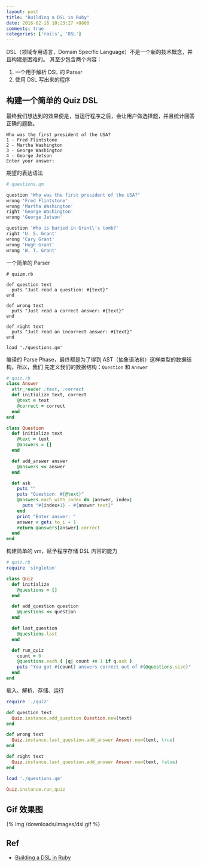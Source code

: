 ```yaml
---
layout: post
title: "Building a DSL in Ruby"
date: 2016-02-16 10:23:27 +0800
comments: true
categories: ['rails', 'DSL']
---
```


DSL（领域专用语言，Domain Specific Language）不是一个新的技术概念，并且构建是困难的。
其至少包含两个内容：

1. 一个用于解析 DSL 的 Parser
2. 使用 DSL 写出来的程序

## 构建一个简单的 Quiz DSL

最终我们想达到的效果便是，当运行程序之后，会让用户做选择题，并且统计回答正确的题数。

```
Who was the first president of the USA?
1 - Fred Flintstone
2 - Martha Washington
3 - George Washington
4 - George Jetson
Enter your answer:
```

期望的表达语法

```ruby
# questions.qm

question "Who was the first president of the USA?"
wrong 'Fred Flintstone'
wrong 'Martha Washington'
right 'George Washington'
wrong 'George Jetson'

question 'Who is buried in Grant\'s tomb?'
right 'U. S. Grant'
wrong 'Cary Grant'
wrong 'Hugh Grant'
wrong 'W. T. Grant'
```

一个简单的 Parser

```
# quizm.rb

def question text
  puts "Just read a question: #{text}"
end

def wrong text
  puts "Just read a correct answer: #{text}"
end

def right text
  puts "Just read an incorrect answer: #{text}"
end

load './questions.qm'
```

编译的 Parse Phase，最终都是为了得到 AST（抽象语法树）这样类型的数据结构，所以，我们
先定义我们的数据结构：`Question` 和 `Answer`

``` ruby
# quiz.rb
class Answer
  attr_reader :text, :correct
  def initialize text, correct
    @text = text
    @correct = correct
  end
end

class Question
  def initialize text
    @text = text
    @answers = []
  end

  def add_answer answer
    @answers << answer
  end

  def ask
    puts ""
    puts "Question: #{@text}"
    @answers.each_with_index do |answer, index|
      puts "#{index+1} - #{answer.text}"
    end
    print "Enter answer: "
    answer = gets.to_i - 1
    return @answers[answer].correct
  end
end
```

构建简单的 vm，赋予程序存储 DSL 内容的能力

```ruby
# quiz.rb
require 'singleton'

class Quiz
  def initialize
    @questions = []
  end

  def add_question question
    @questions << question
  end

  def last_question
    @questions.last
  end

  def run_quiz
    count = 0
    @questions.each { |q| count += 1 if q.ask }
    puts "You got #{count} answers correct out of #{@questions.size}"
  end
end
```

载入、解析、存储、运行

```ruby
require './quiz'

def question text
  Quiz.instance.add_question Question.new(text)
end

def wrong text
  Quiz.instance.last_question.add_answer Answer.new(text, true)
end

def right text
  Quiz.instance.last_question.add_answer Answer.new(text, false)
end

load './questions.qm'

Quiz.instance.run_quiz
```

## Gif 效果图

{% img /downloads/images/dsl.gif %}

## Ref

- [Building a DSL in Ruby](http://jroller.com/rolsen/entry/building_a_dsl_in_ruby)

